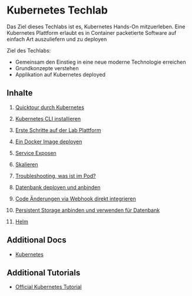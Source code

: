 # Kubernetes Techlab

Das Ziel dieses Techlabs ist es, Kubernetes Hands-On mitzuerleben. Eine Kubernetes Plattform erlaubt es in Container packetierte Software auf einfach Art auszuliefern und zu deployen

Ziel des Techlabs:
* Gemeinsam den Einstieg in eine neue moderne Technologie erreichen
* Grundkonzepte verstehen
* Applikation auf Kubernetes deployed


## Inhalte

1. [Quicktour durch Kubernetes](labs/01_quicktour.md)
1. [Kubernetes CLI installieren](labs/02_cli.md)
1. [Erste Schritte auf der Lab Plattform](labs/03_first_steps.md)
1. [Ein Docker Image deployen](labs/04_deploy_dockerimage.md)
1. [Service Exposen](labs/05_expose_service.md)
1. [Skalieren](labs/06_scale.md)
1. [Troubleshooting, was ist im Pod?](labs/07_troubleshooting_ops.md)
1. [Datenbank deployen und anbinden](labs/08_database.md)
1. [Code Änderungen via Webhook direkt integrieren](labs/09_dockerbuild_webhook.md)
1. [Persistent Storage anbinden und verwenden für Datenbank](labs/10_persistent_storage.md)


1. [Helm](labs/13_helm.md)




## Additional Docs
* [Kubernetes](https://kubernetes.io/docs/home/?path=users&persona=app-developer&level=foundational)


## Additional Tutorials
* [Official Kubernetes Tutorial](https://kubernetes.io/docs/tutorials/)
